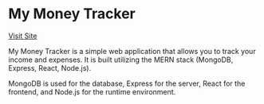 # My Money Tracker

[Visit Site](https://my-money-tracker-dun.vercel.app/)

My Money Tracker is a simple web application that allows you to track your income and expenses. It is built utilizing the MERN stack (MongoDB, Express, React, Node.js).

MongoDB is used for the database, Express for the server, React for the frontend, and Node.js for the runtime environment.
